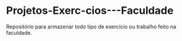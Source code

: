 # Projetos-Exerc-cios---Faculdade
Repositório para armazenar todo tipo de exercício ou trabalho feito na faculdade.
